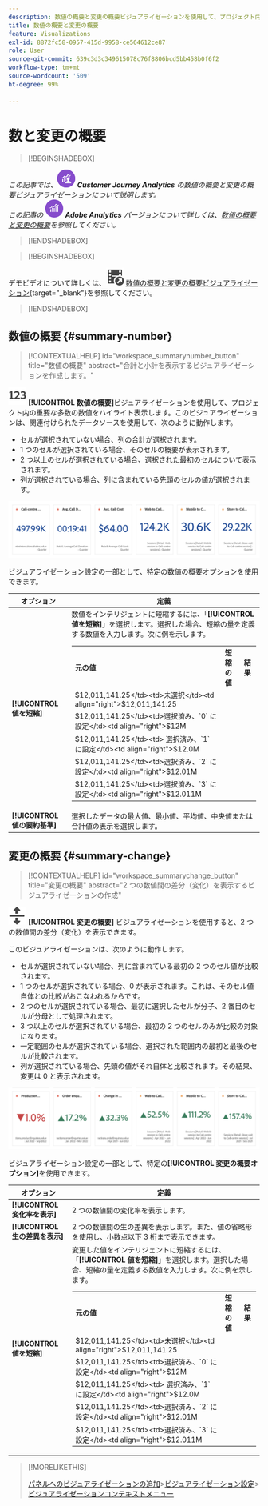 ```yaml
---
description: 数値の概要と変更の概要ビジュアライゼーションを使用して、プロジェクト内の重要なデータポイントを表示します。
title: 数値の概要と変更の概要
feature: Visualizations
exl-id: 8872fc58-0957-415d-9958-ce564612ce87
role: User
source-git-commit: 639c3d3c349615078c76f8806bcd5bb458b0f6f2
workflow-type: tm+mt
source-wordcount: '509'
ht-degree: 99%

---
```


# 数と変更の概要

>[!BEGINSHADEBOX]

_この記事では、_![CustomerJourneyAnalytics](/help/assets/icons/CustomerJourneyAnalytics.svg) _&#x200B;**Customer Journey Analytics** の数値の概要と変更の概要ビジュアライゼーションについて説明します。_<br/>_この記事の_ ![AdobeAnalytics](/help/assets/icons/AdobeAnalytics.svg) _&#x200B;**Adobe Analytics** バージョンについて詳しくは、[数値の概要と変更の概要](https://experienceleague.adobe.com/ja/docs/analytics/analyze/analysis-workspace/visualizations/summary-number-change)を参照してください。_

>[!ENDSHADEBOX]

>[!BEGINSHADEBOX]

デモビデオについて詳しくは、![VideoCheckedOut](/help/assets/icons/VideoCheckedOut.svg) [数値の概要と変更の概要ビジュアライゼーション](https://video.tv.adobe.com/v/335564/?quality=12&learn=on){target="_blank"}を参照してください。

>[!ENDSHADEBOX]

## 数値の概要 {#summary-number}

<!-- markdownlint-disable MD034 -->

>[!CONTEXTUALHELP]
>id="workspace_summarynumber_button"
>title="数値の概要"
>abstract="合計と小計を表示するビジュアライゼーションを作成します。"

<!-- markdownlint-enable MD034 -->

![要約](/help/assets/icons/123.svg) **[!UICONTROL 数値の概要]**&#x200B;ビジュアライゼーションを使用して、プロジェクト内の重要な多数の数値をハイライト表示します。このビジュアライゼーションは、関連付けられたデータソースを使用して、次のように動作します。

* セルが選択されていない場合、列の合計が選択されます。
* 1 つのセルが選択されている場合、そのセルの概要が表示されます。
* 2 つ以上のセルが選択されている場合、選択された最初のセルについて表示されます。
* 列が選択されている場合、列に含まれている先頭のセルの値が選択されます。

![数値の概要ビジュアライゼーション](asses/../assets/summary-number.png)

ビジュアライゼーション設定の一部として、特定の数値の概要オプションを使用できます。

| オプション | 定義 |
|--- |--- |
| **[!UICONTROL 値を短縮]** | 数値をインテリジェントに短縮するには、「**[!UICONTROL 値を短縮]**」を選択します。選択した場合、短縮の量を定義する数値を入力します。次に例を示します。<br/><table><tr><td>**元の値**</td><td>**短縮の値**</td><td>**結果**</td></tr><tr><td>$12,011,141.25</td><td>未選択</td><td  align="right">$12,011,141.25</td></tr><tr><td>$12,011,141.25</td><td>選択済み、`0` に設定</td><td align="right">$12M</td></tr><tr><td>$12,011,141.25</td><td> 選択済み、`1` に設定</td><td  align="right">$12.0M</td></tr><tr><td>$12,011,141.25</td><td>選択済み、`2` に設定</td><td align="right">$12.01M</td></tr><tr><td>$12,011,141.25</td><td>選択済み、`3` に設定</td><td align="right">$12.011M</td></tr></table> |
| **[!UICONTROL 値の要約基準]** | 選択したデータの最大値、最小値、平均値、中央値または合計値の表示を選択します。 |

## 変更の概要 {#summary-change}

<!-- markdownlint-disable MD034 -->

>[!CONTEXTUALHELP]
>id="workspace_summarychange_button"
>title="変更の概要"
>abstract="2 つの数値間の差分（変化）を表示するビジュアライゼーションの作成"

<!-- markdownlint-enable MD034 -->


![MoveUpDown](/help/assets/icons/MoveUpDown.svg) **[!UICONTROL 変更の概要]** ビジュアライゼーションを使用すると、2 つの数値間の差分（変化）を表示できます。<!-- This is applicable for AA, not CJA: The green and red color of the Summary Change can be controlled through [custom event polarity](https://experienceleague.adobe.com/docs/analytics/admin/admin-tools/success-events/success-event.html) or a calculated metric's [Show Upward Trend As](https://experienceleague.adobe.com/docs/analytics/components/calculated-metrics/calcmetric-workflow/cm-build-metrics.html) option.-->

<!--
The green and red color of the Summary Change can be controlled through [custom event polarity](https://experienceleague.adobe.com/docs/analytics/admin/admin/c-manage-report-suites/c-edit-report-suites/conversion-var-admin/c-success-events/success-event.md) or a calculated metric's [Show Upward Trend As](https://experienceleague.adobe.com/docs/analytics/components/calculated-metrics/calcmetric-workflow/cm-build-metrics.html) option.
-->

このビジュアライゼーションは、次のように動作します。

* セルが選択されていない場合、列に含まれている最初の 2 つのセル値が比較されます。
* 1 つのセルが選択されている場合、0 が表示されます。これは、そのセル値自体との比較がおこなわれるからです。
* 2 つのセルが選択されている場合、最初に選択したセルが分子、2 番目のセルが分母として処理されます。
* 3 つ以上のセルが選択されている場合、最初の 2 つのセルのみが比較の対象になります。
* 一定範囲のセルが選択されている場合、選択された範囲内の最初と最後のセルが比較されます。
* 列が選択されている場合、先頭の値がそれ自体と比較されます。その結果、変更は 0 と表示されます。


![2 つの数値間の差分を示す変更の概要ビジュアライゼーション](assets/summary-change.png)


ビジュアライゼーション設定の一部として、特定の&#x200B;**[!UICONTROL 変更の概要オプション]**&#x200B;を使用できます。

| オプション | 定義 |
|--- |--- |
| **[!UICONTROL 変化率を表示]** | 2 つの数値間の変化率を表示します。 |
| **[!UICONTROL 生の差異を表示]** | 2 つの数値間の生の差異を表示します。また、値の省略形を使用し、小数点以下 3 桁まで表示できます。 |
| **[!UICONTROL 値を短縮]** | 変更した値をインテリジェントに短縮するには、「**[!UICONTROL 値を短縮]**」を選択します。選択した場合、短縮の量を定義する数値を入力します。次に例を示します。<br/><table><tr><td>**元の値**</td><td>**短縮の値**</td><td>**結果**</td></tr><tr><td>$12,011,141.25</td><td>未選択</td><td  align="right">$12,011,141.25</td></tr><tr><td>$12,011,141.25</td><td>選択済み、`0` に設定</td><td align="right">$12M</td></tr><tr><td>$12,011,141.25</td><td> 選択済み、`1` に設定</td><td  align="right">$12.0M</td></tr><tr><td>$12,011,141.25</td><td>選択済み、`2` に設定</td><td align="right">$12.01M</td></tr><tr><td>$12,011,141.25</td><td>選択済み、`3` に設定</td><td align="right">$12.011M</td></tr></table> |

>[!MORELIKETHIS]
>
>[パネルへのビジュアライゼーションの追加](/help/analysis-workspace/visualizations/freeform-analysis-visualizations.md#add-visualizations-to-a-panel)
>&#x200B;>[ビジュアライゼーション設定](/help/analysis-workspace/visualizations/freeform-analysis-visualizations.md#settings)
>&#x200B;>[ビジュアライゼーションコンテキストメニュー](/help/analysis-workspace/visualizations/freeform-analysis-visualizations.md#context-menu)
>
